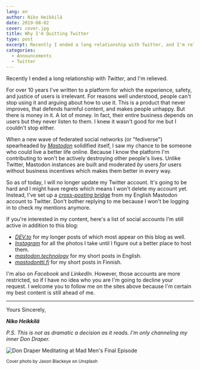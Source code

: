 ```yaml
---
lang: en
author: Niko Heikkilä
date: 2019-08-02
cover: cover.jpg
title: Why I'm Quitting Twitter
type: post
excerpt: Recently I ended a long relationship with Twitter, and I'm relieved.
categories:
  - Announcements
  - Twitter
---
```


Recently I ended a long relationship with _Twitter_, and I'm relieved.

For over 10 years I've written to a platform for which the experience, safety, and justice of users is irrelevant. For reasons well understood, people can't stop using it and arguing about how to use it. This is a product that never improves, that defends harmful content, and makes people unhappy. But there is money in it. A lot of money. In fact, their entire business depends on users but they never listen to them. I knew it wasn't good for me but I couldn't stop either.

When a new wave of federated social networks (or "fediverse") spearheaded by _[Mastodon](https://joinmastodon.org)_ solidified itself, I saw my chance to be someone who could live a better life online. Because I know the platform I'm contributing to won't be actively destroying other people's lives. Unlike Twitter, Mastodon instances are built and moderated _by_ users _for_ users without business incentives which makes them better in every way.

So as of today, I will no longer update my Twitter account. It's going to be hard and I might have regrets which means I won't delete my account yet. Instead, I've set up a [_cross-posting_ bridge](https://crossposter.masto.donte.com.br/) from my English Mastodon account to Twitter. Don't bother replying to me because I won't be logging in to check my mentions anymore.

If you're interested in my content, here's a list of social accounts I'm still active in addition to this blog:

- [_DEV.to_](https://dev.to/nikoheikkila) for my longer posts of which most appear on this blog as well.
- [_Instagram_](https://www.instagram.com/nikoheikkila/) for all the photos I take until I figure out a better place to host them.
- [_mastodon.technology_](https://mastodon.technology/@nikoheikkila) for my short posts in English.
- [_mastodontti.fi_](https://mastodontti.fi/@nikoheikkila) for my short posts in Finnish.

I'm also on _Facebook_ and _LinkedIn_. However, those accounts are more restricted, so if I have no idea who you are I'm going to decline your request. I welcome you to follow me on the sites above because I'm certain my best content is still ahead of me.

---

Yours Sincerely,

**_Niko Heikkilä_**

_P.S. This is not as dramatic a decision as it reads. I'm only channeling my inner Don Draper._

![Don Draper Meditating at Mad Men's Final Episode](https://media.giphy.com/media/3oEdv9duTLhWoNhcGs/giphy.gif)

<small>Cover photo by Jason Blackeye on Unsplash</small>
